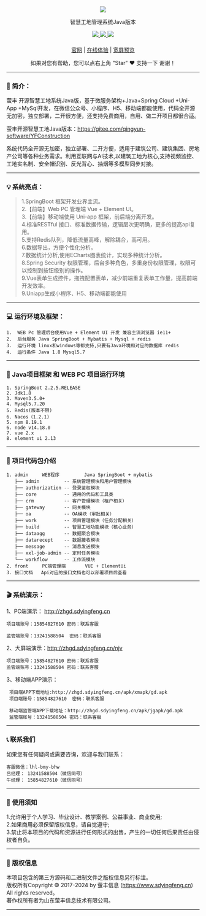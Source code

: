 
<div align="center" >
    <img src="https://foruda.gitee.com/avatar/1728719990621654075/13695585_qingyun-software_1728719990.png!avatar100" />
</div>

<div align="center">

智慧工地管理系统Java版本

</div>

<div align="center" >
    <a href="https://www.sdyingfeng.cn">
        <img src="https://img.shields.io/badge/Licence-apache2.0-green.svg?style=flat" />
    </a>
    <a href="https://www.sdyingfeng.cn">
        <img src="https://img.shields.io/badge/Edition-5.4-blue.svg" />
    </a>
     <a href="https://gitee.com/ZhongBangKeJi/CRMEB/repository/archive/master.zip">
        <img src="https://img.shields.io/badge/Download-240m-red.svg" />
    </a>
</div>

#### 

<div align="center">

[官网](https://sdyingfeng.cn/?gongdi) |
[在线体验](http://zhgd.sdyingfeng.cn) |
[宽屏预览](https://gitee.com/qingyun-software/YFConstruction/blob/master/README.md) 

</div>

<div align="center">
    如果对您有帮助，您可以点右上角 "Star" ❤️ 支持一下 谢谢！
</div>

---

### 📖 简介：

萤丰 开源智慧工地系统Java版，基于微服务架构+Java+Spring Cloud +Uni-App +MySql开发，在微信公众号、小程序、H5、移动端都能使用，代码全开源无加密，独立部署，二开很方便，还支持免费商用，自用、做二开项目都很合适。

萤丰开源智慧工地Java版本：https://gitee.com/qingyun-software/YFConstruction


系统代码全开源无加密，独立部署、二开方便，适用于建筑公司、建筑集团、房地产公司等各种业务需求。利用互联网与AI技术,以建筑工地为核心,支持视频监控、工地实名制、安全帽识别、反光背心、抽烟等多模型同步对接。

---

### 💡 系统亮点：
>1.SpringBoot 框架开发业界主流。  </br>
>2.【前端】Web PC 管理端 Vue + Element UI。<br>
>3.【前端】移动端使用 Uni-app 框架，前后端分离开发。<br>
>4.标准RESTful 接口、标准数据传输，逻辑层次更明确，更多的提高api复用。<br>
>5.支持Redis队列，降低流量高峰，解除耦合，高可用。<br>
>6.数据导出，方便个性化分析。<br>
>7.数据统计分析,使用ECharts图表统计，实现多种统计分析。<br>
>8.Spring Security 权限管理，后台多种角色，多重身份权限管理，权限可以控制到按钮级别的操作。<br>
>9.Vue表单生成控件，拖拽配置表单，减少前端重复表单工作量，提高前端开发效率。<br>
>9.Uniapp生成小程序、H5、移动端都能使用<br>
---

### 💻 运行环境及框架：
~~~
1.	WEB Pc 管理后台使用Vue + Element UI 开发 兼容主流浏览器 ie11+
2.	后台服务 Java SpringBoot + Mybatis + Mysql + redis
3.	运行环境 linux和windows等都支持,只要有Java环境和对应的数据库 redis
4.	运行条件 Java 1.8 Mysql5.7
~~~
---

### 🔧 Java项目框架 和 WEB PC 项目运行环境
~~~
1. SpringBoot 2.2.5.RELEASE
2. Jdk1.8
3. Maven3.5.0+   
4. Mysql5.7.20 
5. Redis(版本不限)
6. Nacos（1.2.1)
5. npm 8.19.1
6. node v14.18.0
7. vue 2.x
8. element ui 2.13
~~~

---

### 🧭 项目代码包介绍
~~~
1. admin     WEB程序         Java SpringBoot + mybatis
   ├── admin         -- 系统管理模块和用户管理模块
   ├── authorization -- 登录鉴权模块
   ├── core          -- 通用的代码和工具类
   ├── crm           -- 客户管理模块（租户相关）
   ├── gateway       -- 网关模块
   ├── oa            -- OA模块（审批相关）
   ├── work          -- 项目管理模块（任务分配相关）
   ├── build         -- 智慧工地功能模块（核心业务）
   ├── dataagg       -- 数据聚合模块
   ├── datarecept    -- 数据接收模块
   ├── message       -- 消息发送模块
   ├── xxl-job-admin -- 定时任务模块
   └── workflow      -- 工作流模块
2. front     PC端管理端       VUE + ElementUi
3. 接口文档   Api对应的接口文档也可以部署项目后查看
~~~

---

### 🎬 系统演示：


1、PC端演示： http://zhgd.sdyingfeng.cn <br>
~~~
项目端账号：15854827610 密码：联系客服

监管端账号：13241588504  密码：联系客服
~~~
 

2、大屏端演示：http://zhgd.sdyingfeng.cn/njv<br>
~~~
项目端账号：15854827610 密码：联系客服
监管端账号：13241588504 密码：联系客服
~~~

3、移动端APP演示：
~~~
 项目端APP下载地址:http://zhgd.sdyingfeng.cn/apk/xmapk/gd.apk
 项目端账号：15854827610  密码：联系客服

 移动端监管端APP下载地址：http://zhgd.sdyingfeng.cn/apk/jgapk/gd.apk
 监管端账号：13241588504 密码：联系客服
~~~

---

###  📞 联系我们

如果您有任何疑问或需要咨询，欢迎与我们联系：
~~~
客服微信：lhl-bmy-bhw
吕经理： 13241588504（微信同号）
牛经理： 15854827610（微信同号）
~~~

---

### 🔔 使用须知
1.允许用于个人学习、毕业设计、教学案例、公益事业、商业使用;<br>
2.如果商用必须保留版权信息，请自觉遵守;<br>
3.禁止将本项目的代码和资源进行任何形式的出售，产生的一切任何后果责任由侵权者自负。<br>

---
### 🪪 版权信息
本项目包含的第三方源码和二进制文件之版权信息另行标注。<br>
版权所有Copyright © 2017-2024 by 萤丰信息 (https://www.sdyingfeng.cn)<br>
All rights reserved。<br>
著作权所有者为山东萤丰信息技术有限公司。<br>

---





